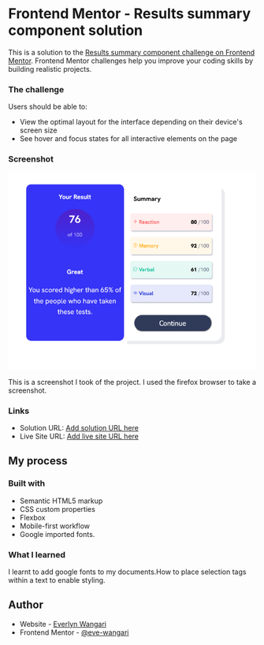 # Frontend Mentor - Results summary component solution

This is a solution to the [Results summary component challenge on Frontend Mentor](https://www.frontendmentor.io/challenges/results-summary-component-CE_K6s0maV). Frontend Mentor challenges help you improve your coding skills by building realistic projects. 




### The challenge

Users should be able to:

- View the optimal layout for the interface depending on their device's screen size
- See hover and focus states for all interactive elements on the page

### Screenshot

![](assets/images/screenshot.png)

This is a screenshot I took of the project. I used the firefox browser to take a screenshot.


### Links

- Solution URL: [Add solution URL here](https://your-solution-url.com)
- Live Site URL: [Add live site URL here](https://your-live-site-url.com)

## My process

### Built with

- Semantic HTML5 markup
- CSS custom properties
- Flexbox
- Mobile-first workflow
- Google imported fonts.

### What I learned

I learnt to add google fonts to my documents.How to place selection tags within a text to enable styling.

## Author

- Website - [Everlyn Wangari](https://www.your-site.com)
- Frontend Mentor - [@eve-wangari](https://www.frontendmentor.io/profile/eve-wangari)